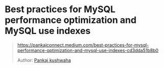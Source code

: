 # Best practices for MySQL performance optimization and MySQL use indexes

> <https://pankajconnect.medium.com/best-practices-for-mysql-performance-optimization-and-mysql-use-indexes-cd3dda51b8b0>
>
> Author: [Pankaj kushwaha](https://pankajconnect.medium.com/)
